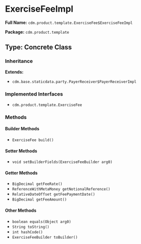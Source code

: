# ExerciseFeeImpl

**Full Name:** `cdm.product.template.ExerciseFee$ExerciseFeeImpl`

**Package:** `cdm.product.template`

## Type: Concrete Class

### Inheritance

**Extends:**
- `cdm.base.staticdata.party.PayerReceiver$PayerReceiverImpl`

### Implemented Interfaces

- `cdm.product.template.ExerciseFee`

### Methods

#### Builder Methods

- `ExerciseFee build()`

#### Setter Methods

- `void setBuilderFields(ExerciseFeeBuilder arg0)`

#### Getter Methods

- `BigDecimal getFeeRate()`
- `ReferenceWithMetaMoney getNotionalReference()`
- `RelativeDateOffset getFeePaymentDate()`
- `BigDecimal getFeeAmount()`

#### Other Methods

- `boolean equals(Object arg0)`
- `String toString()`
- `int hashCode()`
- `ExerciseFeeBuilder toBuilder()`

